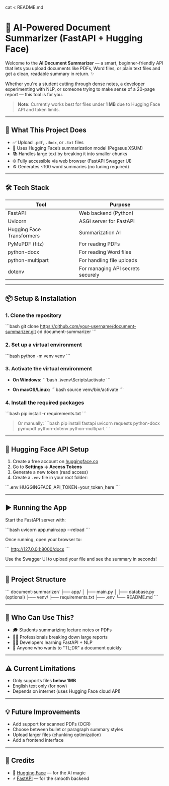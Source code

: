 cat <<EOF > README.md
# 📄 AI-Powered Document Summarizer (FastAPI + Hugging Face)

Welcome to the **AI Document Summarizer** — a smart, beginner-friendly API that lets you upload documents like PDFs, Word files, or plain text files and get a clean, readable summary in return. ✨

Whether you're a student cutting through dense notes, a developer experimenting with NLP, or someone trying to make sense of a 20-page report — this tool is for you.

>  **Note:** Currently works best for files under **1 MB** due to Hugging Face API and token limits.

---

## 🚀 What This Project Does

- ✅ Upload `.pdf`, `.docx`, or `.txt` files
- 🧠 Uses Hugging Face’s summarization model (Pegasus XSUM)
- 📚 Handles large text by breaking it into smaller chunks
- 🌐 Fully accessible via web browser (FastAPI Swagger UI)
- ⚙️ Generates ~100 word summaries (no tuning required)

---

## 🛠️ Tech Stack

| Tool | Purpose |
|------|---------|
| FastAPI | Web backend (Python) |
| Uvicorn | ASGI server for FastAPI |
| Hugging Face Transformers | Summarization AI |
| PyMuPDF (fitz) | For reading PDFs |
| python-docx | For reading Word files |
| python-multipart | For handling file uploads |
| dotenv | For managing API secrets securely |

---

## 📦 Setup & Installation

### 1. Clone the repository

\`\`\`bash
git clone https://github.com/your-username/document-summarizer.git
cd document-summarizer
\`\`\`

### 2. Set up a virtual environment

\`\`\`bash
python -m venv venv
\`\`\`

### 3. Activate the virtual environment

- **On Windows:**
  \`\`\`bash
  .\\venv\\Scripts\\activate
  \`\`\`

- **On macOS/Linux:**
  \`\`\`bash
  source venv/bin/activate
  \`\`\`

### 4. Install the required packages

\`\`\`bash
pip install -r requirements.txt
\`\`\`

> Or manually:
\`\`\`bash
pip install fastapi uvicorn requests python-docx pymupdf python-dotenv python-multipart
\`\`\`

---

## 🔐 Hugging Face API Setup

1. Create a free account on [huggingface.co](https://huggingface.co/)
2. Go to **Settings → Access Tokens**
3. Generate a new token (read access)
4. Create a `.env` file in your root folder:

\`\`\`.env
HUGGINGFACE_API_TOKEN=your_token_here
\`\`\`

---

## ▶️ Running the App

Start the FastAPI server with:

\`\`\`bash
uvicorn app.main:app --reload
\`\`\`

Once running, open your browser to:

\`\`\`
http://127.0.0.1:8000/docs
\`\`\`

Use the Swagger UI to upload your file and see the summary in seconds!

---

## 📁 Project Structure

\`\`\`
document-summarizer/
├── app/
│   ├── main.py
│   ├── database.py (optional)
├── venv/
├── requirements.txt
├── .env
└── README.md
\`\`\`

---

## 🧠 Who Can Use This?

- 🎓 Students summarizing lecture notes or PDFs
- 👩‍💼 Professionals breaking down large reports
- 🧑‍💻 Developers learning FastAPI + NLP
- 🧠 Anyone who wants to "TL;DR" a document quickly

---

## ⚠️ Current Limitations

- Only supports files **below 1MB**
- English text only (for now)
- Depends on internet (uses Hugging Face cloud API)

---

## 💡 Future Improvements

- Add support for scanned PDFs (OCR)
- Choose between bullet or paragraph summary styles
- Upload larger files (chunking optimization)
- Add a frontend interface

---

## 🙌 Credits

- 🤗 [Hugging Face](https://huggingface.co/) — for the AI magic
- ⚡ [FastAPI](https://fastapi.tiangolo.com/) — for the smooth backend


